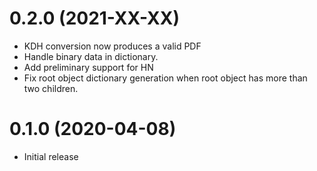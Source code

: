0.2.0 (2021-XX-XX)
==================

* KDH conversion now produces a valid PDF
* Handle binary data in dictionary.
* Add preliminary support for HN
* Fix root object dictionary generation when root object has more than two children.

0.1.0 (2020-04-08)
==================

* Initial release
